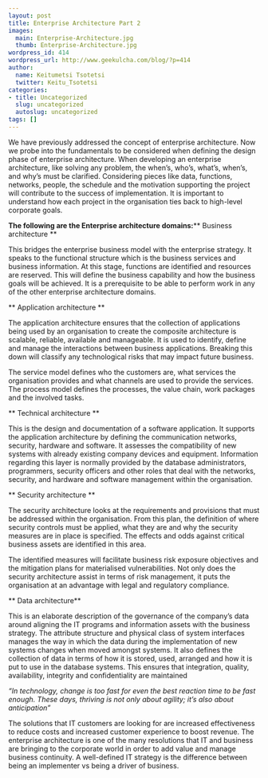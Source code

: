```yaml
---
layout: post
title: Enterprise Architecture Part 2
images:
  main: Enterprise-Architecture.jpg
  thumb: Enterprise-Architecture.jpg
wordpress_id: 414
wordpress_url: http://www.geekulcha.com/blog/?p=414
author:
  name: Keitumetsi Tsotetsi
  twitter: Keitu_Tsotetsi
categories:
- title: Uncategorized
  slug: uncategorized
  autoslug: uncategorized
tags: []
---
```

We have previously addressed the concept of enterprise architecture. Now we probe into the fundamentals to be considered when defining the design phase of enterprise architecture. When developing an enterprise architecture, like solving any problem, the when’s, who’s, what’s, when’s, and why’s must be clarified. Considering pieces like data, functions, networks, people, the schedule and the motivation supporting the project will contribute to the success of implementation. It is important to understand how each project in the organisation ties back to high-level corporate goals.

**The following are the Enterprise architecture domains:**** Business architecture **

 This bridges the enterprise business model with the enterprise strategy. It speaks to the functional structure which is the business services and business information. At this stage, functions are identified and resources are reserved. This will define the business capability and how the business goals will be achieved. It is a prerequisite to be able to perform work in any of the other enterprise architecture domains.

** Application architecture **

 The application architecture ensures that the collection of applications being used by an organisation to create the composite architecture is scalable, reliable, available and manageable. It is used to identify, define and manage the interactions between business applications. Breaking this down will classify any technological risks that may impact future business.

 The service model defines who the customers are, what services the organisation provides and what channels are used to provide the services. The process model defines the processes, the value chain, work packages and the involved tasks.

** Technical architecture **

 This is the design and documentation of a software application. It supports the application architecture by defining the communication networks, security, hardware and software. It assesses the compatibility of new systems with already existing company devices and equipment. Information regarding this layer is normally provided by the database administrators, programmers, security officers and other roles that deal with the networks, security, and hardware and software management within the organisation.

** Security architecture **

 The security architecture looks at the requirements and provisions that must be addressed within the organisation. From this plan, the definition of where security controls must be applied, what they are and why the security measures are in place is specified. The effects and odds against critical business assets are identified in this area.

 The identified measures will facilitate business risk exposure objectives and the mitigation plans for materialised vulnerabilities. Not only does the security architecture assist in terms of risk management, it puts the organisation at an advantage with legal and regulatory compliance.

** Data architecture**

 This is an elaborate description of the governance of the company’s data around aligning the IT programs and information assets with the business strategy. The attribute structure and physical class of system interfaces manages the way in which the data during the implementation of new systems changes when moved amongst systems. It also defines the collection of data in terms of how it is stored, used, arranged and how it is put to use in the database systems. This ensures that integration, quality, availability, integrity and confidentiality are maintained

_“In technology, change is too fast for even the best reaction time to be fast enough. These days, thriving is not only about agility; it’s also about anticipation”_

 The solutions that IT customers are looking for are increased effectiveness to reduce costs and increased customer experience to boost revenue. The enterprise architecture is one of the many resolutions that IT and business are bringing to the corporate world in order to add value and manage business continuity. A well-defined IT strategy is the difference between being an implementer vs being a driver of business.

